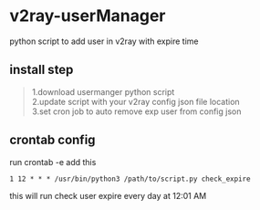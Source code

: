 # v2ray-userManager
python script to add user in v2ray with expire time
## install step
> 1.download usermanger python script   
> 2.update script with your v2ray config json file location   
> 3.set cron job to auto remove exp user from config json   
## crontab config
run crontab -e
add this
```
1 12 * * * /usr/bin/python3 /path/to/script.py check_expire
```
this will run check user expire every day at 12:01 AM
